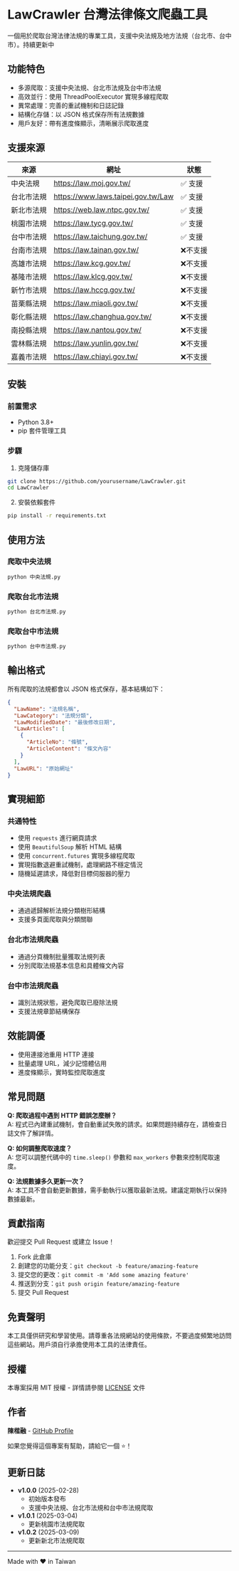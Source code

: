 # LawCrawler 台灣法律條文爬蟲工具

一個用於爬取台灣法律法規的專業工具，支援中央法規及地方法規（台北市、台中市）。持續更新中


## 功能特色

- 多源爬取：支援中央法規、台北市法規及台中市法規
- 高效並行：使用 ThreadPoolExecutor 實現多線程爬取
- 異常處理：完善的重試機制和日誌記錄
- 結構化存儲：以 JSON 格式保存所有法規數據
- 用戶友好：帶有進度條顯示，清晰展示爬取進度

## 支援來源

| 來源 | 網址 | 狀態 |
|------|------|------|
| 中央法規 | https://law.moj.gov.tw/ | ✅ 支援 |
| 台北市法規 | https://www.laws.taipei.gov.tw/Law | ✅ 支援 |
| 新北市法規 | https://web.law.ntpc.gov.tw/ | ✅ 支援 |
| 桃園市法規 | https://law.tycg.gov.tw/ | ✅ 支援 |
| 台中市法規 | https://law.taichung.gov.tw/ | ✅ 支援 |
|台南市法規|https://law.tainan.gov.tw/|❌不支援|
|高雄市法規|https://law.kcg.gov.tw/|❌不支援|
|基隆市法規|https://law.klcg.gov.tw/|❌不支援|
|新竹市法規|https://law.hccg.gov.tw/|❌不支援|
|苗栗縣法規|https://law.miaoli.gov.tw/|❌不支援|
|彰化縣法規|https://law.changhua.gov.tw/|❌不支援|
|南投縣法規|https://law.nantou.gov.tw/|❌不支援|
|雲林縣法規|https://law.yunlin.gov.tw/|❌不支援|
|嘉義市法規|https://law.chiayi.gov.tw/|❌不支援|
## 安裝

### 前置需求

- Python 3.8+
- pip 套件管理工具

### 步驟

1. 克隆儲存庫

```bash
git clone https://github.com/yourusername/LawCrawler.git
cd LawCrawler
```

2. 安裝依賴套件

```bash
pip install -r requirements.txt
```

## 使用方法

### 爬取中央法規

```bash
python 中央法規.py
```

### 爬取台北市法規

```bash
python 台北市法規.py
```

### 爬取台中市法規

```bash
python 台中市法規.py
```

## 輸出格式

所有爬取的法規都會以 JSON 格式保存，基本結構如下：

```json
{
  "LawName": "法規名稱",
  "LawCategory": "法規分類",
  "LawModifiedDate": "最後修改日期",
  "LawArticles": [
    {
      "ArticleNo": "條號",
      "ArticleContent": "條文內容"
    }
  ],
  "LawURL": "原始網址"
}
```

## 實現細節

### 共通特性

- 使用 `requests` 進行網頁請求
- 使用 `BeautifulSoup` 解析 HTML 結構
- 使用 `concurrent.futures` 實現多線程爬取
- 實現指數退避重試機制，處理網路不穩定情況
- 隨機延遲請求，降低對目標伺服器的壓力

### 中央法規爬蟲

- 通過遞歸解析法規分類樹形結構
- 支援多頁面爬取與分類關聯

### 台北市法規爬蟲

- 通過分頁機制批量獲取法規列表
- 分別爬取法規基本信息和具體條文內容

### 台中市法規爬蟲

- 識別法規狀態，避免爬取已廢除法規
- 支援法規章節結構保存

## 效能調優

- 使用連接池重用 HTTP 連接
- 批量處理 URL，減少記憶體佔用
- 進度條顯示，實時監控爬取進度

## 常見問題

**Q: 爬取過程中遇到 HTTP 錯誤怎麼辦？**  
A: 程式已內建重試機制，會自動重試失敗的請求。如果問題持續存在，請檢查日誌文件了解詳情。

**Q: 如何調整爬取速度？**  
A: 您可以調整代碼中的 `time.sleep()` 參數和 `max_workers` 參數來控制爬取速度。

**Q: 法規數據多久更新一次？**  
A: 本工具不會自動更新數據，需手動執行以獲取最新法規。建議定期執行以保持數據最新。

## 貢獻指南

歡迎提交 Pull Request 或建立 Issue！

1. Fork 此倉庫
2. 創建您的功能分支：`git checkout -b feature/amazing-feature`
3. 提交您的更改：`git commit -m 'Add some amazing feature'`
4. 推送到分支：`git push origin feature/amazing-feature`
5. 提交 Pull Request

## 免責聲明

本工具僅供研究和學習使用。請尊重各法規網站的使用條款，不要過度頻繁地訪問這些網站。用戶須自行承擔使用本工具的法律責任。

## 授權

本專案採用 MIT 授權 - 詳情請參閱 [LICENSE](LICENSE) 文件

## 作者

**陳楷融** - [GitHub Profile](https://github.com/audi0417)

如果您覺得這個專案有幫助，請給它一個 ⭐️！

## 更新日誌

- **v1.0.0** (2025-02-28)
  - 初始版本發布
  - 支援中央法規、台北市法規和台中市法規爬取
- **v1.0.1** (2025-03-04)
  - 更新桃園市法規爬取
- **v1.0.2** (2025-03-09)
  - 更新新北市法規爬取
---

Made with ❤️ in Taiwan

